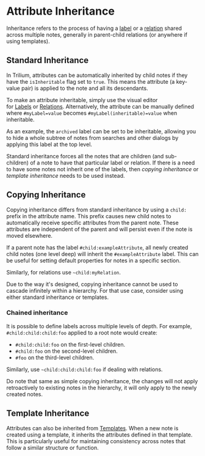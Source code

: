 # Attribute Inheritance
Inheritance refers to the process of having a [label](Labels.md) or a [relation](Relations.md) shared across multiple notes, generally in parent-child relations (or anywhere if using templates).

## Standard Inheritance

In Trilium, attributes can be automatically inherited by child notes if they have the `isInheritable` flag set to `true`. This means the attribute (a key-value pair) is applied to the note and all its descendants.

To make an attribute inheritable, simply use the visual editor for <a class="reference-link" href="Labels.md">Labels</a> or <a class="reference-link" href="Relations.md">Relations</a>. Alternatively, the attribute can be manually defined where `#myLabel=value` becomes `#myLabel(inheritable)=value` when inheritable.

As an example, the `archived` label can be set to be inheritable, allowing you to hide a whole subtree of notes from searches and other dialogs by applying this label at the top level.

Standard inheritance forces all the notes that are children (and sub-children) of a note to have that particular label or relation. If there is a need to have some notes not inherit one of the labels, then _copying inheritance_ or _template inheritance_ needs to be used instead.

## Copying Inheritance

Copying inheritance differs from standard inheritance by using a `child:` prefix in the attribute name. This prefix causes new child notes to automatically receive specific attributes from the parent note. These attributes are independent of the parent and will persist even if the note is moved elsewhere.

If a parent note has the label `#child:exampleAttribute`, all newly created child notes (one level deep) will inherit the `#exampleAttribute` label. This can be useful for setting default properties for notes in a specific section.

Similarly, for relations use `~child:myRelation`.

Due to the way it's designed, copying inheritance cannot be used to cascade infinitely within a hierarchy. For that use case, consider using either standard inheritance or templates.

### Chained inheritance

It is possible to define labels across multiple levels of depth. For example, `#child:child:child:foo` applied to a root note would create:

*   `#child:child:foo` on the first-level children.
*   `#child:foo` on the second-level children.
*   `#foo` on the third-level children.

Similarly, use `~child:child:child:foo` if dealing with relations.

Do note that same as simple copying inheritance, the changes will not apply retroactively to existing notes in the hierarchy, it will only apply to the newly created notes.

## Template Inheritance

Attributes can also be inherited from <a class="reference-link" href="../Templates.md">Templates</a>. When a new note is created using a template, it inherits the attributes defined in that template. This is particularly useful for maintaining consistency across notes that follow a similar structure or function.